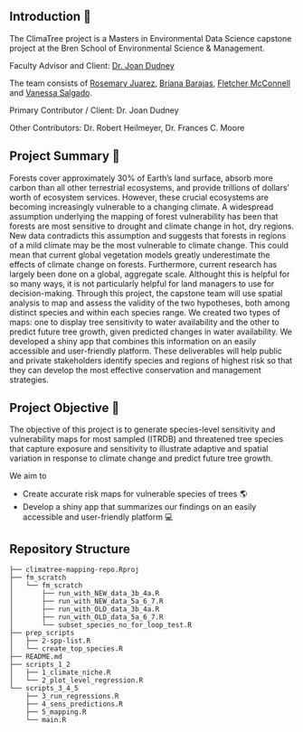 ## Introduction :deciduous_tree:
The ClimaTree project is a Masters in Environmental Data Science capstone project at the Bren School of Environmental Science & Management.

Faculty Advisor and Client: [Dr. Joan Dudney](https://joandudney.com)

The team consists of [Rosemary Juarez](https://github.com/rosemaryjuarez), [Briana Barajas](https://github.com/briana-barajas), [Fletcher McConnell](https://github.com/fletcher-m) and [Vanessa Salgado](https://github.com/Vanessa-Salgado). 

Primary Contributor / Client: Dr. Joan Dudney 

Other Contributors: Dr. Robert Heilmeyer, Dr. Frances C. Moore

## Project Summary :evergreen_tree:
Forests cover approximately 30% of Earth’s land surface, absorb more carbon than all other terrestrial ecosystems, and provide trillions of dollars’ worth of ecosystem services. However, these crucial ecosystems are becoming increasingly vulnerable to a changing climate. A widespread assumption underlying the mapping of forest vulnerability has been that forests are most sensitive to drought and climate change in hot, dry regions. New data contradicts this assumption and suggests that forests in regions of a mild climate may be the most vulnerable to climate change. This could mean that current global vegetation models greatly underestimate the effects of climate change on forests. Furthermore, current research has largely been done on a global, aggregate scale. Althought this is helpful for so many ways, it is not particularly helpful for land managers to use for decision-making. Through this project, the capstone team will use spatial analysis to map and assess the validity of the two hypotheses, both among distinct species and within each species range. We created two types of maps: one to display tree sensitivity to water availability and the other to predict future tree growth, given predicted changes in water availability. We developed a shiny app that combines this information on an easily accessible and user-friendly platform. These deliverables will help public and private stakeholders identify species and regions of highest risk so that they can develop the most effective conservation and management strategies. 


## Project Objective :seedling:
The objective of this project is to generate species-level sensitivity and vulnerability maps for most sampled (ITRDB) and threatened tree species that capture exposure and sensitivity to illustrate adaptive and spatial variation in response to climate change and predict future tree growth. 

We aim to
* Create accurate risk maps for vulnerable species of trees :earth_americas:
* Develop a shiny app that summarizes our findings on an easily accessible and user-friendly platform :computer:

## Repository Structure
```
├── climatree-mapping-repo.Rproj
├── fm_scratch
│   └── fm_scratch
│       ├── run_with_NEW_data_3b_4a.R
│       ├── run_with_NEW_data_5a_6_7.R
│       ├── run_with_OLD_data_3b_4a.R
│       ├── run_with_OLD_data_5a_6_7.R
│       └── subset_species_no_for_loop_test.R
├── prep_scripts
│   ├── 2-spp-list.R
│   └── create_top_species.R
├── README.md
├── scripts_1_2
│   ├── 1_climate_niche.R
│   └── 2_plot_level_regression.R
└── scripts_3_4_5
    ├── 3_run_regressions.R
    ├── 4_sens_predictions.R
    ├── 5_mapping.R
    └── main.R
```



















<!---
Directions:
Update GitHub organization & team management plan
Update:

Your GitHub organization’s landing page to include the project summary you submitted a on week 2. 

Delete all the repositories, issues, and projects from today’s demo sessions.

Your team management plan sections V and VI to include the GitHub tools we covered today (if your team will use them - highly encouraged!).

Create a skeleton of repositories, some issues and milestones, and a project to track the bigger steps of your Approach & Methods section.
-->
